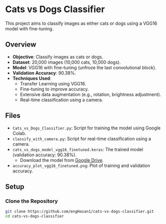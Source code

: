 # Cats vs Dogs Classifier

This project aims to classify images as either cats or dogs using a VGG16 model with fine-tuning.

## Overview

- **Objective**: Classify images as cats or dogs.
- **Dataset**: 20,000 images (10,000 cats, 10,000 dogs).
- **Model**: VGG16 with fine-tuning (unfroze the last convolutional block).
- **Validation Accuracy**: 90.38%.
- **Techniques Used**:
  - Transfer Learning using VGG16.
  - Fine-tuning to improve accuracy.
  - Extensive data augmentation (e.g., rotation, brightness adjustment).
  - Real-time classification using a camera.

## Files

- `Cats_vs_Dogs_Classifier.py`: Script for training the model using Google Colab.
- `classify_with_camera.py`: Script for real-time classification using a camera.
- `cats_vs_dogs_model_vgg16_finetuned.keras`: The trained model (validation accuracy: 90.38%).
  - Download the model from [Google Drive](https://drive.google.com/file/d/1fGvzr3ZQXqDpoTHi_C-RHyLdFzq3gRnL/view?usp=drive_link).
- `accuracy_plot_vgg16_finetuned.png`: Plot of training and validation accuracy.

## Setup

### Clone the Repository

```bash
git clone https://github.com/engHasan1/cats-vs-dogs-classifier.git
cd cats-vs-dogs-classifier
